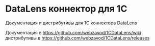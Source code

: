 # DataLens коннектор для 1С
Документация и дистрибутивы для 1C коннектора DataLens 

Документация в https://github.com/webzavod/1CDataLens/wiki
дистрибутивы в https://github.com/webzavod/1CDataLens/releases
